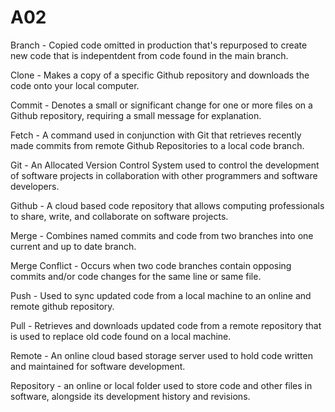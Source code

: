 # A02

Branch - Copied code omitted in production that's repurposed to create new code that is indepentdent from code found in the main branch.

Clone - Makes a copy of a specific Github repository and downloads the code onto your local computer.

Commit - Denotes a small or significant change for one or more files on a Github repository, requiring a small message for explanation.

Fetch - A command used in conjunction with Git that retrieves recently made commits from remote Github Repositories to a local code branch.

Git - An Allocated Version Control System  used to control the development of software projects in collaboration with other programmers and software developers.

Github - A cloud based code repository that allows computing professionals to share, write, and collaborate on software projects.

Merge - Combines named commits and code from two branches into one current and up to date branch.

Merge Conflict - Occurs when two code branches contain opposing commits and/or code changes for the same line or same file.

Push - Used to sync updated code from a local machine to an online and remote github repository.

Pull - Retrieves and downloads updated code from a remote repository that is used to replace old code found on a local machine.

Remote - An online cloud based storage server used to hold code written and maintained for software development.

Repository - an online or local folder used to store code and other files in software, alongside its development history and revisions.  

